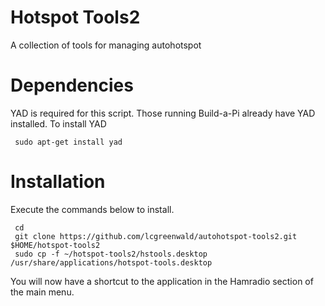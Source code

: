 # Hotspot Tools2
A collection of tools for managing autohotspot

# Dependencies
YAD is required for this script. Those running Build-a-Pi already have YAD installed. To install YAD

     sudo apt-get install yad 

# Installation
Execute the commands below to install.

     cd
     git clone https://github.com/lcgreenwald/autohotspot-tools2.git $HOME/hotspot-tools2
     sudo cp -f ~/hotspot-tools2/hstools.desktop /usr/share/applications/hotspot-tools.desktop
     
You will now have a shortcut to the application in the Hamradio section of the main menu.     
